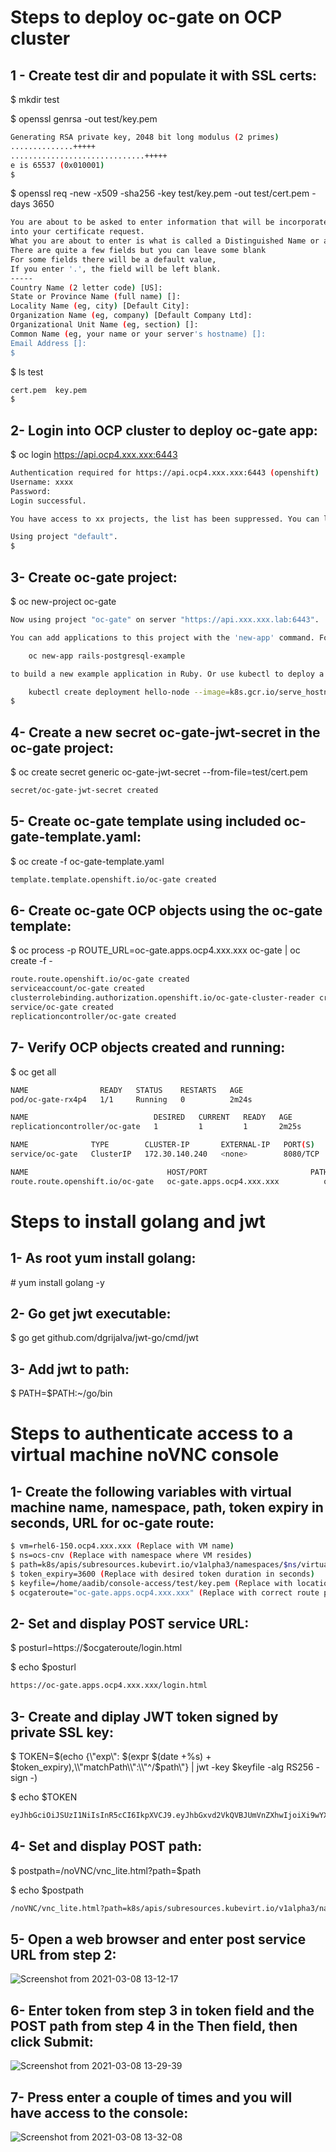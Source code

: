 # Steps to deploy oc-gate on OCP cluster

## 1 - Create test dir and populate it with SSL certs:
$ mkdir test

$ openssl genrsa -out test/key.pem
``` bash
Generating RSA private key, 2048 bit long modulus (2 primes)
..............+++++
..............................+++++
e is 65537 (0x010001)
$
```

$ openssl req -new -x509 -sha256 -key test/key.pem -out test/cert.pem -days 3650
``` bash
You are about to be asked to enter information that will be incorporated
into your certificate request.
What you are about to enter is what is called a Distinguished Name or a DN.
There are quite a few fields but you can leave some blank
For some fields there will be a default value,
If you enter '.', the field will be left blank.
-----
Country Name (2 letter code) [US]:
State or Province Name (full name) []:
Locality Name (eg, city) [Default City]:
Organization Name (eg, company) [Default Company Ltd]:
Organizational Unit Name (eg, section) []:
Common Name (eg, your name or your server's hostname) []:
Email Address []:
$
```

$ ls test
``` bash
cert.pem  key.pem
$
```

## 2- Login into OCP cluster to deploy oc-gate app:
$ oc login https://api.ocp4.xxx.xxx:6443
``` bash
Authentication required for https://api.ocp4.xxx.xxx:6443 (openshift)
Username: xxxx
Password: 
Login successful.

You have access to xx projects, the list has been suppressed. You can list all projects with ' projects'

Using project "default".
$
```

## 3- Create oc-gate project:
$ oc new-project oc-gate
``` bash
Now using project "oc-gate" on server "https://api.xxx.xxx.lab:6443".

You can add applications to this project with the 'new-app' command. For example, try:

    oc new-app rails-postgresql-example

to build a new example application in Ruby. Or use kubectl to deploy a simple Kubernetes application:

    kubectl create deployment hello-node --image=k8s.gcr.io/serve_hostname
$
```

## 4- Create a new secret oc-gate-jwt-secret in the oc-gate project:
$ oc create secret generic oc-gate-jwt-secret --from-file=test/cert.pem
``` bash
secret/oc-gate-jwt-secret created
```

## 5- Create oc-gate template using included oc-gate-template.yaml:
$ oc create -f oc-gate-template.yaml 
``` bash
template.template.openshift.io/oc-gate created
```

## 6- Create oc-gate OCP objects using the oc-gate template:
$ oc process -p ROUTE_URL=oc-gate.apps.ocp4.xxx.xxx oc-gate | oc create -f -
``` bash
route.route.openshift.io/oc-gate created
serviceaccount/oc-gate created
clusterrolebinding.authorization.openshift.io/oc-gate-cluster-reader created
service/oc-gate created
replicationcontroller/oc-gate created
```

## 7- Verify OCP objects created and running:
$ oc get all
``` bash
NAME                READY   STATUS    RESTARTS   AGE
pod/oc-gate-rx4p4   1/1     Running   0          2m24s

NAME                            DESIRED   CURRENT   READY   AGE
replicationcontroller/oc-gate   1         1         1       2m25s

NAME              TYPE        CLUSTER-IP       EXTERNAL-IP   PORT(S)    AGE
service/oc-gate   ClusterIP   172.30.140.240   <none>        8080/TCP   2m25s

NAME                               HOST/PORT                       PATH   SERVICES   PORT   TERMINATION   WILDCARD
route.route.openshift.io/oc-gate   oc-gate.apps.ocp4.xxx.xxx          oc-gate    8080   reencrypt     None
```

# Steps to install golang and jwt
## 1- As root yum install golang:

\# yum install golang -y


## 2- Go get jwt executable:
$ go get github.com/dgrijalva/jwt-go/cmd/jwt


## 3- Add jwt to path:
$ PATH=$PATH:~/go/bin


# Steps to authenticate access to a virtual machine noVNC console

## 1- Create the following variables with virtual machine name, namespace, path, token expiry in seconds, URL for oc-gate route:
``` bash
$ vm=rhel6-150.ocp4.xxx.xxx (Replace with VM name)
$ ns=ocs-cnv (Replace with namespace where VM resides)
$ path=k8s/apis/subresources.kubevirt.io/v1alpha3/namespaces/$ns/virtualmachineinstances/$vm/vnc
$ token_expiry=3600 (Replace with desired token duration in seconds)
$ keyfile=/home/aadib/console-access/test/key.pem (Replace with location of where the SSL key was created)
$ ocgateroute="oc-gate.apps.ocp4.xxx.xxx" (Replace with correct route path)
```

## 2- Set and display POST service URL:
$ posturl=https://$ocgateroute/login.html

$ echo $posturl
``` bash
https://oc-gate.apps.ocp4.xxx.xxx/login.html
```

## 3- Create and diplay JWT token signed by private SSL key:
$ TOKEN=$(echo {\\"exp\\": $(expr $(date +%s) + $token_expiry),\\"matchPath\\":\\"^/$path\\"} | jwt -key $keyfile -alg RS256 -sign -)

$ echo $TOKEN
``` bash
eyJhbGciOiJSUzI1NiIsInR5cCI6IkpXVCJ9.eyJhbGxvd2VkQVBJUmVnZXhwIjoiXi9wYXRoIiwiZXhwIjoxNjE0ODk1NjAwfQ.j6AqKritRobMWoKjUGjnp7Khntxsr2BsXZ2-GZmb20VLBAX4r6VDzsN4VP5wBalDjYn8o0mlt7kJ4BWy81hMOLWst8TD-d3Vt6xXr0Eo8rVUnodjXP_YctO4lHT1eoizNFnook80XTsHoDgXEGm04nqoKbIB71Re-7cQFZQSfWFPjUM4Qbl32ebFqfjDI-29UoerB3M5eyonYhmLHLS9LlL_XRbaDh1XOBEDMwQ9jQMw5fLQ2P7wtmyVHkHkUqmaA9d51KKuiGQrz0mQtdiHaq_DQYkoZ9Z47eZHrlOUlcAS7IEfaw3ZSCLB9kwXExQ5X0BmYP7hqvHeQTPsd1aWVg
```

## 4- Set and display POST path:
$ postpath=/noVNC/vnc_lite.html?path=$path

$ echo $postpath
``` bash
/noVNC/vnc_lite.html?path=k8s/apis/subresources.kubevirt.io/v1alpha3/namespaces/ocs-cnv/virtualmachineinstances/rhel6-150.ocp4.xxx.xxx/vnc
```

## 5- Open a web browser and enter post service URL from step 2:
![Screenshot from 2021-03-08 13-12-17](https://user-images.githubusercontent.com/77073889/110363740-eb460a00-8010-11eb-8e7a-256a6c42302c.png)


## 6- Enter token from step 3 in token field and the POST path from step 4 in the Then field, then click Submit:
![Screenshot from 2021-03-08 13-29-39](https://user-images.githubusercontent.com/77073889/110364968-6eb42b00-8012-11eb-92f0-cabe751ec733.png)


## 7- Press enter a couple of times and you will have access to the console:
![Screenshot from 2021-03-08 13-32-08](https://user-images.githubusercontent.com/77073889/110365266-d4a0b280-8012-11eb-8a89-26bd1d58be21.png)
